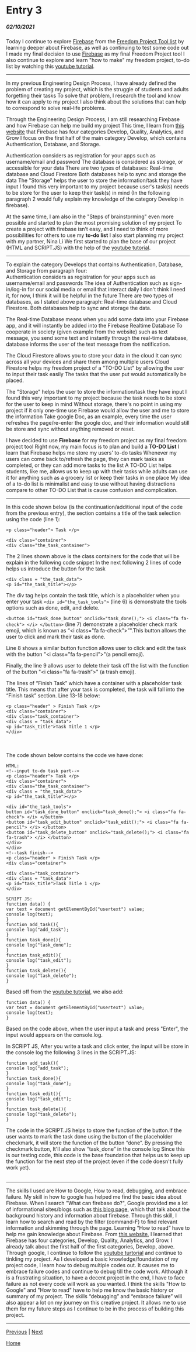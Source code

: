 # Entry 3
##### 02/10/2021

Today I continue to explore [Firebase](https://firebase.google.com) from the [Freedom Project Tool list](https://docs.google.com/document/d/1oJFrErlAZvB-0V923QGOm4X3CwiceJsKot2R6Jz8Mdc/edit) by learning deeper about Firebase, as well as continuing to test some code out I made my final decision to use [Firebase](https://firebase.google.com) as my final Freedom Project tool  I also continue to explore and learn "how to make" my freedom project, to-do list by watching this [youtube tutorial](https://www.youtube.com/results?search_query=javascript+firebase).

_________________

In my previous Engineering Design Process, I have already defined the problem of creating my project, which is the struggle of students and adults forgetting their tasks  To solve that problem, I research the tool and know how it can apply to my project  I also think about the solutions that can help to correspond to solve real-life problems.
<br>

Through the Engineering Design Process, I am still researching Firebase and how Firebase can help me build my project  This time, I learn from [this website](https://firebasetutorials.com/what-can-firebase-do/) that Firebase has four categories Develop, Quality, Analytics, and Grow  I focus on the first half of the main category Develop, which contains Authentication, Database, and Storage.
<br>

Authentication considers as registration for your apps such as username/email and password  The database is considered as storage, or accessible for your data  There are two types of databases: Real-time database and Cloud Firestore  Both databases help to sync and storage the data  The "Storage" helps the user to store the information/task they have input  I found this very important to my project because user's task(s) needs to be store for the user to keep their task(s) in mind (In the following paragraph 2 would fully explain my knowledge of the category Develop in firebase).
<br>

 At the same time, I am also in the "Steps of brainstorming" even more possible and started to plan the most promising solution of my project  To create a project with firebase isn’t easy, and I need to think of more possibilities for others to use my <b>to-do list</b>  I also start planning my project with my partner, Nina Li  We first started to plan the base of our project (HTML and SCRIPT.JS) with the help of the <a href="https://www.youtube.com/watch?v=pSVHDk4hK8Y"> youtube tutorial</a>.
<br>

_________________

To explain the category Develops that contains Authentication, Database, and Storage from paragraph four:
<br>
Authentication considers as registration for your apps such as username/email and passwords The idea of Authentication such as sign-in/log-in for our social media or email that interact daily  I don't think I need it, for now, I think it will be helpful in the future
There are two types of databases, as I stated above paragraph: Real-time database and Cloud Firestore. Both databases help to sync and storage the data.
<br>

The Real-time Database means when you add some data into your Firebase app, and it will instantly be added into the Firebase Realtime Database  To cooperate in society (given example from the website) such as text message, you send some text and instantly through the real-time database, database informs the user of the text message from the notification.
<br>

The Cloud Firestore allows you to store your data in the cloud  It can sync across all your devices and share them among multiple users  Cloud Firestore helps my freedom project of a "TO-DO List" by allowing the user to input their task easily  The tasks that the user put would automatically be placed.
<br>

The "Storage" helps the user to store the information/task they have input  I found this very important to my project because the task needs to be store for the user to keep in mind  Without storage, there's no point in using my project if it only one-time use  Firebase would allow the user and me to store the information  Take google Doc, as an example, every time the user refreshes the page/re-enter the google doc, and their information would still be store and sync without anything removed or reset.
<br>

I have decided to use **Firebase** for my freedom project as my final freedom project tool  Right now, my main focus is to plan and build a **TO-DO List**  I learn that Firebase helps me store my users' to-do tasks  Whenever my users can come back to/refresh the page, they can mark tasks as completed, or they can add more tasks to the list
A TO-DO List helps students, like me, allows us to keep up with their tasks while adults can use it for anything such as a grocery list or keep their tasks in one place  My idea of a to-do list is minimalist and easy to use without having distractions compare to other TO-DO List that is cause confusion and complication.
<br>

_________________

In this code shown below (is the continuation/additional input of the code from the previous entry), the <body> section contains a title of the task selection using the code (line 1):
```
<p class="header"> Task </p>
```
``` 
<div class="container">
<div class="the_task_container">
```
The  2 lines shown above is the class containers for the code that will be explain in the following code snippet  In the next following 2 lines of code helps us introduce the button for the task
```
<div class = "the_task_data">
<p id="the_task_title"></p>
```

The div tag helps contain the task title, which is a placeholder when you enter your task  ```<div id="the_task_tools">``` (line 6) is demonstrate the tools options such as done, edit, and delete.

``` <button id="task_done_button" onclick="task_done();"> <i class="fa fa-check"> </i> </button> ``` (line 7) demonstrate a placeholder check mark emoji, which is known as “<i class="fa fa-check”>”".This button allows the user to click and mark their task as done. 

Line 8 shows a similar button function allows user to click and edit the task with the button "<i class="fa fa-pencil”>"(a pencil emoji). 

Finally, the line 9 allows user to delete their task off the list with the function of the button "<i class="fa fa-trash”>" (a trash emoji). 

The lines of “Finish Task” which have a container with a placeholder task title.
This means that after your task is completed, the task will fall into the “Finish task” section.
Line 13-18 below:
>
```
<p class="header" > Finish Task </p>
<div class="container">
<div class="task_container">
<div class = "task_data">
<p id="task_title">Task Title 1 </p>
</div>
```

<br>
<br>
The code shown below contains the code we have done:

```
HTML:
<!--input to-do task part-->
<p class="header"> Task </p>
<div class="container">
<div class="the_task_container">
<div class = "the_task_data">
<p id="the_task_title"></p>

<div id="the_task_tools">
button id="task_done_button" onclick="task_done();"> <i class="fa fa-check"> </i> </button>
<button id="task_edit_button" onclick="task_edit();"> <i class="fa fa-pencil"> </i> </button>
<button id="task_delete_button" onclick="task_delete();"> <i class="fa fa-trash"> </i> </button>
</div>
</div>
<!--task finish-->
<p class="header" > Finish Task </p>
<div class="container">

<div class="task_container">
<div class = "task_data">
<p id="task_title">Task Title 1 </p>
</div>

SCRIPT JS:
function data() {
var text = document getElementById("usertext") value;
console log(text);
}
function add_task(){
console log("add_task");
}
function task_done(){
console log("task_done");
}
function task_edit(){
console log("task_edit");
}
function task_delete(){
console log("task_delete");
}
``` 
Based off from the [youtube tutorial](https://www.youtube.com/results?search_query=javascript+firebase), we also add:
```
function data() {
var text = document getElementById("usertext") value;
console log(text);
}
```
Based on the code above, when the user input a task and press "Enter", the input would appears on the console.log.

In SCRIPT JS, After you write a task and click enter, the input will be store in the console log  the following 3 lines in the SCRIPT.JS:

```
function add_task(){
console log("add_task");
}
function task_done(){
console log("task_done");
}
function task_edit(){
console log("task_edit");
}
function task_delete(){
console log("task_delete");
}
```
The code in the SCRIPT.JS helps to store the function of the button.If the user wants to mark the task done using the button of the placeholder checkmark, it will store the function of the button “done”. By pressing the checkmark button, It'll also show “task_done” in the console log  Since this is our testing code, this code is the base foundation that helps us to keep up the function for the next step of the project (even if the code doesn't fully work yet).
<br>
</br>
_________________
The skills I used are How to Google, How to read, debugging, and embrace failure. My skill in how to google has helped me find the basic idea about Firebase. When I search "What can firebase do?", Google provided me a lot of informational sites/blogs such as [this blog page](https://blog.back4app.com/firebase/), which that talk about the background history and information about firebase. Through this skill, I learn how to search and read by the filter (command-F) to find relevant information and skimming through the page. Learning “How to read” have to help me gain knowledge about Firebase. From [this website](https://firebasetutorials.com/what-can-firebase-do/), I learned that Firebase has four categories, Develop, Quality, Analytics, and Grow. I already talk about the first half of the first categories, Develop, above. Through google, I continue to follow the [youtube turtorial](https://www.youtube.com/watch?v=pSVHDk4hK8Y) and continue to tinkling my project. As I developed a basic knowledge/foundation of my project code, I learn how to debug multiple codes out. It causes me to embrace failure codes and continue to debug till the code work. Although it is a frustrating situation, to have a decent project in the end, I have to face failure as not every code will work as you wanted. I think the skills "How to Google" and "How to read" have to help me know the basic history or summary of my project. The skills “debugging” and “embrace failure” will also appear a lot on my journey on this creative project. It allows me to use them for my future steps as I continue to be in the process of building this project.

_________________


[Previous](entry02.md) | [Next](entry04.md)

[Home](../README.md)